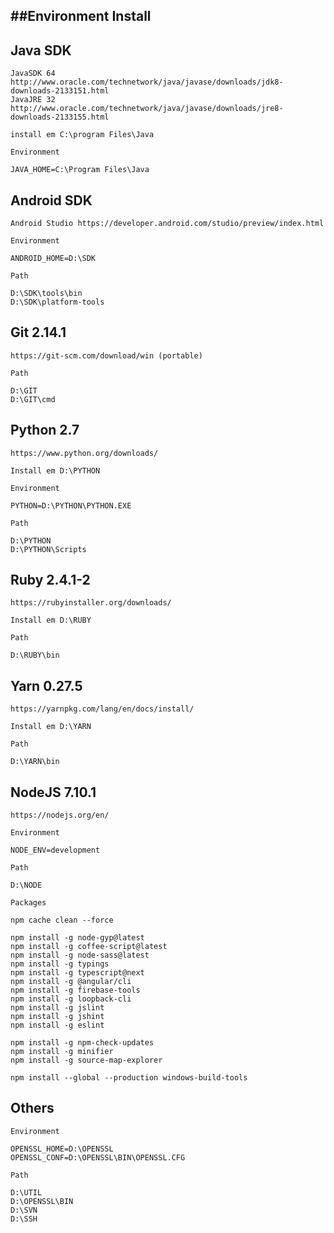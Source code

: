 ##Environment Install
----

**Java SDK**
---

    JavaSDK 64 http://www.oracle.com/technetwork/java/javase/downloads/jdk8-downloads-2133151.html
    JavaJRE 32 http://www.oracle.com/technetwork/java/javase/downloads/jre8-downloads-2133155.html

    install em C:\program Files\Java

    Environment

    JAVA_HOME=C:\Program Files\Java

**Android SDK**
---

    Android Studio https://developer.android.com/studio/preview/index.html

    Environment

    ANDROID_HOME=D:\SDK

    Path

    D:\SDK\tools\bin
    D:\SDK\platform-tools

**Git 2.14.1**
---

    https://git-scm.com/download/win (portable)

    Path

    D:\GIT
    D:\GIT\cmd

**Python 2.7**
---

    https://www.python.org/downloads/
	
    Install em D:\PYTHON

    Environment

    PYTHON=D:\PYTHON\PYTHON.EXE

    Path

    D:\PYTHON
    D:\PYTHON\Scripts
	
**Ruby 2.4.1-2**
---

    https://rubyinstaller.org/downloads/
	
    Install em D:\RUBY

    Path

    D:\RUBY\bin
	
**Yarn 0.27.5**
---

    https://yarnpkg.com/lang/en/docs/install/
	
    Install em D:\YARN

    Path

    D:\YARN\bin
    
    
**NodeJS 7.10.1**
---

    https://nodejs.org/en/

    Environment

    NODE_ENV=development

    Path
    
    D:\NODE

    Packages

    npm cache clean --force
    
    npm install -g node-gyp@latest
    npm install -g coffee-script@latest
    npm install -g node-sass@latest
    npm install -g typings
    npm install -g typescript@next
    npm install -g @angular/cli
    npm install -g firebase-tools
    npm install -g loopback-cli
    npm install -g jslint
    npm install -g jshint
    npm install -g eslint

    npm install -g npm-check-updates
    npm install -g minifier
    npm install -g source-map-explorer
    
    npm install --global --production windows-build-tools
    
**Others**
---

    Environment

    OPENSSL_HOME=D:\OPENSSL
    OPENSSL_CONF=D:\OPENSSL\BIN\OPENSSL.CFG

    Path

    D:\UTIL
    D:\OPENSSL\BIN
    D:\SVN
    D:\SSH
